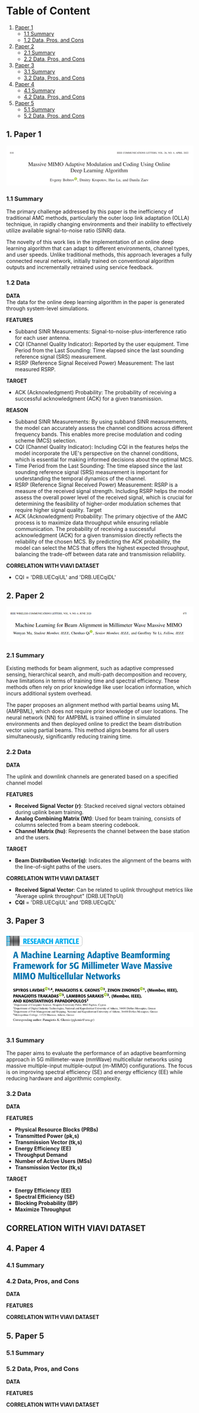 # Table of Content
1. [Paper 1](#paper-1)
   - [1.1 Summary](#11-summary)
   - [1.2 Data, Pros, and Cons](#12-data-pros-and-cons)
2. [Paper 2](#paper-2)
    - [2.1 Summary](#21-summary)
    - [2.2 Data, Pros, and Cons](#22-data-pros-and-cons)
3. [Paper 3](#paper-3)
    - [3.1 Summary](#31-summary)
    - [3.2 Data, Pros, and Cons](#32-data-pros-and-cons)
4. [Paper 4](#paper-4)
    - [4.1 Summary](#41-summary)
    - [4.2 Data, Pros, and Cons](#42-data-pros-and-cons)
5. [Paper 5](#paper-5)
    - [5.1 Summary](#51-summary)
    - [5.2 Data, Pros, and Cons](#52-data-pros-and-cons)

## 1. Paper 1
![alt text](images/mimo1.png)
### 1.1 Summary

The primary challenge addressed by this paper is the inefficiency of traditional AMC methods, particularly the outer loop link adaptation (OLLA) technique, in rapidly changing environments and their inability to effectively utilize available signal-to-noise ratio (SINR) data.

The novelty of this work lies in the implementation of an online deep learning algorithm that can adapt to different environments, channel types, and user speeds. Unlike traditional methods, this approach leverages a fully connected neural network, initially trained on conventional algorithm outputs and incrementally retrained using service feedback.

### 1.2 Data

**DATA**  
The data for the online deep learning algorithm in the paper is generated through system-level simulations. 

**FEATURES**
- Subband SINR Measurements: Signal-to-noise-plus-interference ratio for each user antenna.
- CQI (Channel Quality Indicator): Reported by the user equipment.
Time Period from the Last Sounding: Time elapsed since the last sounding reference signal (SRS) measurement.
- RSRP (Reference Signal Received Power) Measurement: The last measured RSRP.


**TARGET**
- ACK (Acknowledgment) Probability: The probability of receiving a successful acknowledgment (ACK) for a given transmission. 

**REASON**
- Subband SINR Measurements:
By using subband SINR measurements, the model can accurately assess the channel conditions across different frequency bands. This enables more precise modulation and coding scheme (MCS) selection.
- CQI (Channel Quality Indicator):
Including CQI in the features helps the model incorporate the UE's perspective on the channel conditions, which is essential for making informed decisions about the optimal MCS.
- Time Period from the Last Sounding:
The time elapsed since the last sounding reference signal (SRS) measurement is important for understanding the temporal dynamics of the channel. 
- RSRP (Reference Signal Received Power) Measurement:
RSRP is a measure of the received signal strength. Including RSRP helps the model assess the overall power level of the received signal, which is crucial for determining the feasibility of higher-order modulation schemes that require higher signal quality.
Target
- ACK (Acknowledgment) Probability:
The primary objective of the AMC process is to maximize data throughput while ensuring reliable communication. The probability of receiving a successful acknowledgment (ACK) for a given transmission directly reflects the reliability of the chosen MCS. By predicting the ACK probability, the model can select the MCS that offers the highest expected throughput, balancing the trade-off between data rate and transmission reliability.

**CORRELATION WITH VIAVI DATASET**
- CQI = 'DRB.UECqiUL' and 'DRB.UECqiDL'


## 2. Paper 2
![alt text](images/mimo2.png)
### 2.1 Summary
Existing methods for beam alignment, such as adaptive compressed sensing, hierarchical search, and multi-path decomposition and recovery, have limitations in terms of training time and spectral efficiency. These methods often rely on prior knowledge like user location information, which incurs additional system overhead.

The paper proposes an alignment method with partial beams using ML (AMPBML), which does not require prior knowledge of user locations. The neural network (NN) for AMPBML is trained offline in simulated environments and then deployed online to predict the beam distribution vector using partial beams. This method aligns beams for all users simultaneously, significantly reducing training time.

### 2.2 Data

**DATA**

The uplink and downlink channels are generated based on a specified channel model

**FEATURES**
- **Received Signal Vector (r)**: Stacked received signal vectors obtained during uplink beam training.
- **Analog Combining Matrix (Wt)**: Used for beam training, consists of columns selected from a beam steering codebook.
- **Channel Matrix (hu)**: Represents the channel between the base station and the users.

**TARGET**
- **Beam Distribution Vector(q)**: Indicates the alignment of the beams with the line-of-sight paths of the users.


**CORRELATION WITH VIAVI DATASET**
- **Received Signal Vector**: Can be related to uplink throughput metrics like "Average uplink throughput" (DRB.UEThpUl)
- **CQI** = 'DRB.UECqiUL' and 'DRB.UECqiDL'

## 3. Paper 3
![alt text](images/mimo3.png)
### 3.1 Summary
The paper aims to evaluate the performance of an adaptive beamforming approach in 5G millimeter-wave (mmWave) multicellular networks using massive multiple-input multiple-output (m-MIMO) configurations. The focus is on improving spectral efficiency (SE) and energy efficiency (EE) while reducing hardware and algorithmic complexity.


### 3.2 Data

**DATA**

**FEATURES**
- **Physical Resource Blocks (PRBs)**
- **Transmitted Power (pk,s)**
- **Transmission Vector (tk,s)**
- **Energy Efficiency (EE)**
- **Throughput Demand**
- **Number of Active Users (MSs)**
- **Transmission Vector (tk,s)**

**TARGET**
- **Energy Efficiency (EE)**
- **Spectral Efficiency (SE)**
- **Blocking Probability (BP)**
- **Maximize Throughput**

**CORRELATION WITH VIAVI DATASET**
- 

## 4. Paper 4
### 4.1 Summary

### 4.2 Data, Pros, and Cons

**DATA**

**FEATURES**

**CORRELATION WITH VIAVI DATASET**

## 5. Paper 5
### 5.1 Summary

### 5.2 Data, Pros, and Cons

**DATA**

**FEATURES**

**CORRELATION WITH VIAVI DATASET**


